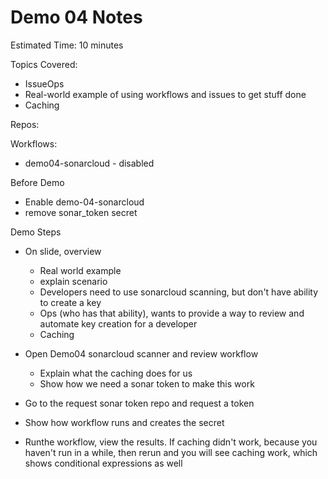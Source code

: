 # Demo 04 Notes

Estimated Time: 10 minutes

Topics Covered:
- IssueOps
- Real-world example of using workflows and issues to get stuff done
- Caching

Repos:

Workflows:
- demo04-sonarcloud - disabled

Before Demo
  - Enable demo-04-sonarcloud
  - remove sonar_token secret

Demo Steps
  - On slide, overview
    - Real world example
    - explain scenario
    - Developers need to use sonarcloud scanning, but don't have ability to create a key
    - Ops (who has that ability), wants to provide a way to review and automate key creation for a developer
    - Caching

  - Open Demo04 sonarcloud scanner and review workflow
    - Explain what the caching does for us
    - Show how we need a sonar token to make this work
  - Go to the request sonar token repo and request a token
  - Show how workflow runs and creates the secret
  - Runthe workflow, view the results. If caching didn't work, because you haven't run in a while, then rerun and you will see caching work, which shows conditional expressions as well
